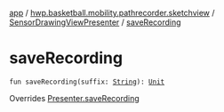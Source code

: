[app](../../index.md) / [hwp.basketball.mobility.pathrecorder.sketchview](../index.md) / [SensorDrawingViewPresenter](index.md) / [saveRecording](.)

# saveRecording

`fun saveRecording(suffix: `[`String`](https://kotlinlang.org/api/latest/jvm/stdlib/kotlin/-string/index.html)`): `[`Unit`](https://kotlinlang.org/api/latest/jvm/stdlib/kotlin/-unit/index.html)

Overrides [Presenter.saveRecording](../-sensor-drawing-view-view-contract/-presenter/save-recording.md)

